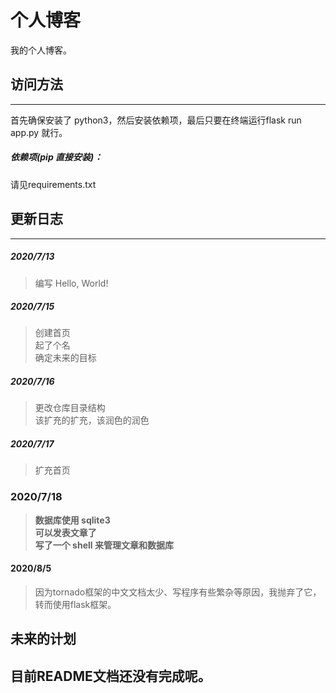 # 个人博客

我的个人博客。

## 访问方法

---

首先确保安装了 python3，然后安装依赖项，最后只要在终端运行flask run app.py 就行。

##### 依赖项(pip 直接安装)：

请见requirements.txt


## 更新日志

---

##### 2020/7/13

> 编写 Hello, World!

##### 2020/7/15

> 创建首页  
> 起了个名  
> 确定未来的目标

##### 2020/7/16

> 更改仓库目录结构  
> 该扩充的扩充，该润色的润色

##### 2020/7/17

> 扩充首页

### 2020/7/18  

> **数据库使用 sqlite3**  
> **可以发表文章了**  
> **写了一个 shell 来管理文章和数据库**

#### 2020/8/5

> 因为tornado框架的中文文档太少、写程序有些繁杂等原因，我抛弃了它，转而使用flask框架。

## 未来的计划


## 目前README文档还没有完成呢。